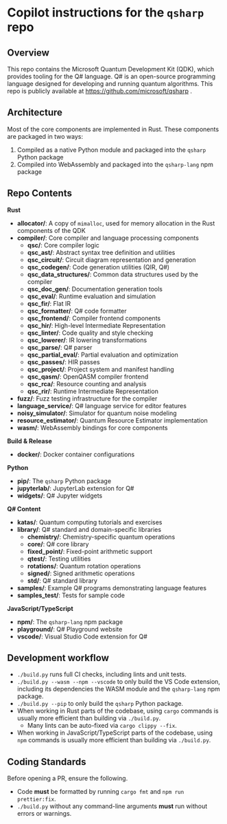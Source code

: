 # Copilot instructions for the `qsharp` repo

## Overview

This repo contains the Microsoft Quantum Development Kit (QDK), which provides tooling for the Q# language. Q# is an open-source programming language designed for developing and running quantum algorithms. This repo is publicly available at https://github.com/microsoft/qsharp .

## Architecture

Most of the core components are implemented in Rust. These components are packaged in two ways:

1. Compiled as a native Python module and packaged into the `qsharp` Python package
2. Compiled into WebAssembly and packaged into the `qsharp-lang` npm package

## Repo Contents

**Rust**

- **allocator/**: A copy of `mimalloc`, used for memory allocation in the Rust components of the QDK
- **compiler/**: Core compiler and language processing components
  - **qsc/**: Core compiler logic
  - **qsc_ast/**: Abstract syntax tree definition and utilities
  - **qsc_circuit/**: Circuit diagram representation and generation
  - **qsc_codegen/**: Code generation utilities (QIR, Q#)
  - **qsc_data_structures/**: Common data structures used by the compiler
  - **qsc_doc_gen/**: Documentation generation tools
  - **qsc_eval/**: Runtime evaluation and simulation
  - **qsc_fir/**: Flat IR
  - **qsc_formatter/**: Q# code formatter
  - **qsc_frontend/**: Compiler frontend components
  - **qsc_hir/**: High-level Intermediate Representation
  - **qsc_linter/**: Code quality and style checking
  - **qsc_lowerer/**: IR lowering transformations
  - **qsc_parse/**: Q# parser
  - **qsc_partial_eval/**: Partial evaluation and optimization
  - **qsc_passes/**: HIR passes
  - **qsc_project/**: Project system and manifest handling
  - **qsc_qasm/**: OpenQASM compiler frontend
  - **qsc_rca/**: Resource counting and analysis
  - **qsc_rir/**: Runtime Intermediate Representation
- **fuzz/**: Fuzz testing infrastructure for the compiler
- **language_service/**: Q# language service for editor features
- **noisy_simulator/**: Simulator for quantum noise modeling
- **resource_estimator/**: Quantum Resource Estimator implementation
- **wasm/**: WebAssembly bindings for core components

**Build & Release**
- **docker/**: Docker container configurations

**Python**

- **pip/**: The `qsharp` Python package
- **jupyterlab/**: JupyterLab extension for Q#
- **widgets/**: Q# Jupyter widgets

**Q# Content**

- **katas/**: Quantum computing tutorials and exercises
- **library/**: Q# standard and domain-specific libraries
  - **chemistry/**: Chemistry-specific quantum operations
  - **core/**: Q# core library
  - **fixed_point/**: Fixed-point arithmetic support
  - **qtest/**: Testing utilities
  - **rotations/**: Quantum rotation operations
  - **signed/**: Signed arithmetic operations
  - **std/**: Q# standard library
- **samples/**: Example Q# programs demonstrating language features
- **samples_test/**: Tests for sample code

**JavaScript/TypeScript**

- **npm/**: The `qsharp-lang` npm package
- **playground/**: Q# Playground website
- **vscode/**: Visual Studio Code extension for Q#

## Development workflow

- `./build.py` runs full CI checks, including lints and unit tests.
- `./build.py --wasm --npm --vscode` to only build the VS Code extension, including its dependencies the WASM module and the `qsharp-lang` npm package.
- `./build.py --pip` to only build the `qsharp` Python package.
- When working in Rust parts of the codebase, using `cargo` commands is usually more efficient than building via `./build.py`.
  - Many lints can be auto-fixed via `cargo clippy --fix`.
- When working in JavaScript/TypeScript parts of the codebase, using `npm` commands is usually more efficient than building via `./build.py`.

## Coding Standards

Before opening a PR, ensure the following.

- Code **must** be formatted by running `cargo fmt` and `npm run prettier:fix`.
- `./build.py` without any command-line arguments **must** run without errors or warnings.
